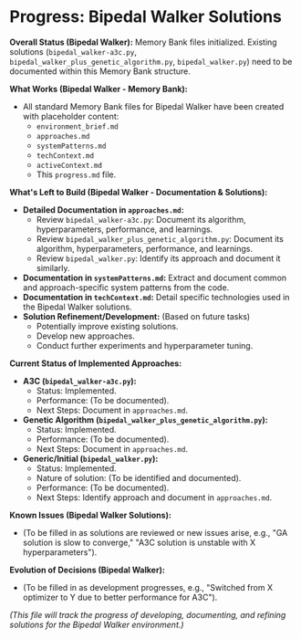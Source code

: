 # Progress: Bipedal Walker Solutions

**Overall Status (Bipedal Walker):** Memory Bank files initialized. Existing solutions (`bipedal_walker-a3c.py`, `bipedal_walker_plus_genetic_algorithm.py`, `bipedal_walker.py`) need to be documented within this Memory Bank structure.

**What Works (Bipedal Walker - Memory Bank):**
- All standard Memory Bank files for Bipedal Walker have been created with placeholder content:
    - `environment_brief.md`
    - `approaches.md`
    - `systemPatterns.md`
    - `techContext.md`
    - `activeContext.md`
    - This `progress.md` file.

**What's Left to Build (Bipedal Walker - Documentation & Solutions):**
- **Detailed Documentation in `approaches.md`:**
    - Review `bipedal_walker-a3c.py`: Document its algorithm, hyperparameters, performance, and learnings.
    - Review `bipedal_walker_plus_genetic_algorithm.py`: Document its algorithm, hyperparameters, performance, and learnings.
    - Review `bipedal_walker.py`: Identify its approach and document it similarly.
- **Documentation in `systemPatterns.md`:** Extract and document common and approach-specific system patterns from the code.
- **Documentation in `techContext.md`:** Detail specific technologies used in the Bipedal Walker solutions.
- **Solution Refinement/Development:** (Based on future tasks)
    - Potentially improve existing solutions.
    - Develop new approaches.
    - Conduct further experiments and hyperparameter tuning.

**Current Status of Implemented Approaches:**
- **A3C (`bipedal_walker-a3c.py`):**
    - Status: Implemented.
    - Performance: (To be documented).
    - Next Steps: Document in `approaches.md`.
- **Genetic Algorithm (`bipedal_walker_plus_genetic_algorithm.py`):**
    - Status: Implemented.
    - Performance: (To be documented).
    - Next Steps: Document in `approaches.md`.
- **Generic/Initial (`bipedal_walker.py`):**
    - Status: Implemented.
    - Nature of solution: (To be identified and documented).
    - Performance: (To be documented).
    - Next Steps: Identify approach and document in `approaches.md`.

**Known Issues (Bipedal Walker Solutions):**
- (To be filled in as solutions are reviewed or new issues arise, e.g., "GA solution is slow to converge," "A3C solution is unstable with X hyperparameters").

**Evolution of Decisions (Bipedal Walker):**
- (To be filled in as development progresses, e.g., "Switched from X optimizer to Y due to better performance for A3C").

*(This file will track the progress of developing, documenting, and refining solutions for the Bipedal Walker environment.)*
